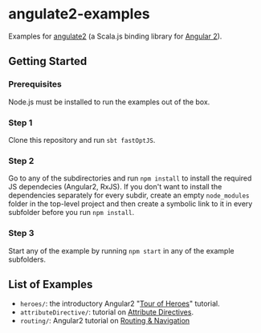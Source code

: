 # angulate2-examples
Examples for [angulate2](https://github.com/jokade/angulate2) (a Scala.js binding library for [Angular 2](http://angular.io)).

Getting Started
---------------
### Prerequisites
Node.js must be installed to run the examples out of the box.

### Step 1
Clone this repository and run `sbt fastOptJS`.

### Step 2
Go to any of the subdirectories and run `npm install` to install the required JS dependecies (Angular2, RxJS).
If you don't want to install the dependencies separately for every subdir, create an empty `node_modules` folder in the top-level project and then create a symbolic link to it in every subfolder before you run `npm install`. 

### Step 3
Start any of the example by running `npm start` in any of the example subfolders.

## List of Examples
* `heroes/`: the introductory Angular2 "[Tour of Heroes](https://angular.io/docs/ts/latest/tutorial/)" tutorial.
* `attributeDirective/`: tutorial on [Attribute Directives](https://angular.io/docs/ts/latest/guide/attribute-directives.html#).
* `routing/`: Angular2 tutorial on [Routing & Navigation](https://angular.io/docs/ts/latest/guide/router.html)
